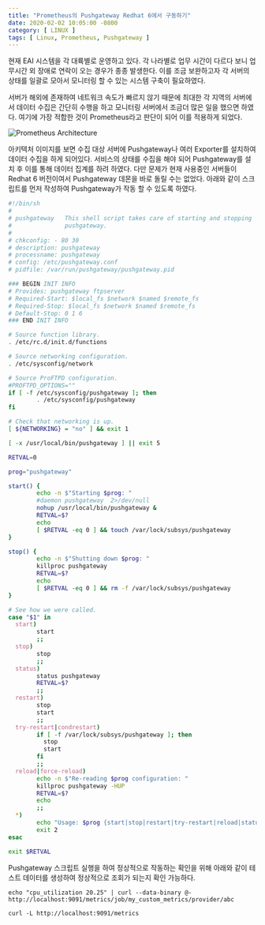 ```yaml
---
title: "Prometheus의 Pushgateway Redhat 6에서 구동하기"
date: 2020-02-02 10:05:00 -0800
category: [ LINUX ]
tags: [ Linux, Prometheus, Pushgateway ]
---
```


현재 EAI 시스템을 각 대륙별로 운영하고 있다.
각 나라별로 업무 시간이 다르다 보니 업무시간 외 장애로 연락이 오는 경우가 종종 발생한다.
이를 조금 보완하고자 각 서버의 상태를 일괄로 모아서 모니터링 할 수 있는 시스템 구축이 필요하였다.

서버가 해외에 존재하여 네트워크 속도가 빠르지 않기 때문에 최대한 각 지역의 서버에서 데이터 수집은 간단히 수행을 하고
모니터링 서버에서 조금더 많은 일을 했으면 하였다.
여기에 가장 적합한 것이 Prometheus라고 판단이 되어 이를 적용하게 되었다.

![Prometheus Architecture](../../assets/images/linux/architecture.png)

아키텍처 이미지를 보면 수집 대상 서버에 Pushgateway나 여러 Exporter를 설치하여 데이터 수집을 하게 되어있다.
서비스의 상태를 수집을 해야 되어 Pushgateway를 설치 후 이를 통해 데이터 집계를 하려 하였다.
다만 문제가 현재 사용중인 서버들이 Redhat 6 버전이여서 Pushgateway 데몬을 바로 돌릴 수는 없었다.
아래와 같이 스크립트를 먼저 작성하여 Pushgateway가 작동 할 수 있도록 하였다.

```sh
#!/bin/sh
#
# pushgateway   This shell script takes care of starting and stopping
#               pushgateway.
#
# chkconfig: - 80 30
# description: pushgateway
# processname: pushgateway
# config: /etc/pushgateway.conf
# pidfile: /var/run/pushgateway/pushgateway.pid

### BEGIN INIT INFO
# Provides: pushgateway ftpserver
# Required-Start: $local_fs $network $named $remote_fs
# Required-Stop: $local_fs $network $named $remote_fs
# Default-Stop: 0 1 6
### END INIT INFO

# Source function library.
. /etc/rc.d/init.d/functions

# Source networking configuration.
. /etc/sysconfig/network

# Source ProFTPD configuration.
#PROFTPD_OPTIONS=""
if [ -f /etc/sysconfig/pushgateway ]; then
        . /etc/sysconfig/pushgateway
fi

# Check that networking is up.
[ ${NETWORKING} = "no" ] && exit 1

[ -x /usr/local/bin/pushgateway ] || exit 5

RETVAL=0

prog="pushgateway"

start() {
        echo -n $"Starting $prog: "
        #daemon pushgateway  2>/dev/null
        nohup /usr/local/bin/pushgateway &
        RETVAL=$?
        echo
        [ $RETVAL -eq 0 ] && touch /var/lock/subsys/pushgateway
}

stop() {
        echo -n $"Shutting down $prog: "
        killproc pushgateway
        RETVAL=$?
        echo
        [ $RETVAL -eq 0 ] && rm -f /var/lock/subsys/pushgateway
}

# See how we were called.
case "$1" in
  start)
        start
        ;;
  stop)
        stop
        ;;
  status)
        status pushgateway
        RETVAL=$?
        ;;
  restart)
        stop
        start
        ;;
  try-restart|condrestart)
        if [ -f /var/lock/subsys/pushgateway ]; then
          stop
          start
        fi
        ;;
  reload|force-reload)
        echo -n $"Re-reading $prog configuration: "
        killproc pushgateway -HUP
        RETVAL=$?
        echo
        ;;
  *)
        echo "Usage: $prog {start|stop|restart|try-restart|reload|status}"
        exit 2
esac

exit $RETVAL
```

Pushgateway 스크립트 실행을 하여 정상적으로 작동하는 확인을 위해 아래와 같이 테스트 데이터를 생성하여 정상적으로 조회가 되는지 확인 가능하다.

```
echo "cpu_utilization 20.25" | curl --data-binary @- http://localhost:9091/metrics/job/my_custom_metrics/provider/abc

curl -L http://localhost:9091/metrics
```